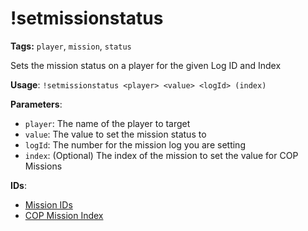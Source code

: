 # !setmissionstatus

**Tags:** `player`, `mission`, `status`

Sets the mission status on a player for the given Log ID and Index

**Usage**: `!setmissionstatus <player> <value> <logId> (index)`

**Parameters**:
- `player`: The name of the player to target
- `value`: The value to set the mission status to
- `logId`: The number for the mission log you are setting
- `index`: (Optional) The index of the mission to set the value for COP Missions

**IDs**:
- [Mission IDs](enums/missions.md)
- [COP Mission Index](enums/missionstatus.md)

